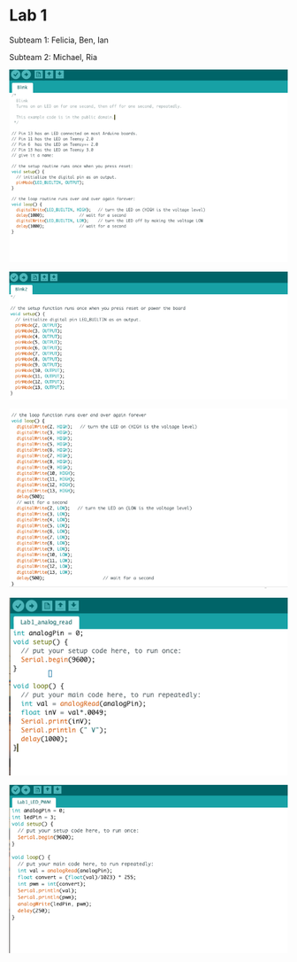 
# Lab 1

Subteam 1: Felicia, Ben, Ian

Subteam 2: Michael, Ria


![Original Blink Code](/media/original_blink.png)
 
 
![Modified blink code (setup)](/media/blink_setup.png)
 

![Modified blink code (loop)](/media/blink_loop.png)
  

![Analog read function](/media/analog_read.png)
 

![Analog write using potentiometer](/media/PWM.png)
